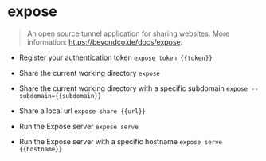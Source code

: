 # expose
> An open source tunnel application for sharing websites.
> More information: <https://beyondco.de/docs/expose>.

- Register your authentication token
`expose token {{token}}`

- Share the current working directory
`expose`

- Share the current working directory with a specific subdomain
`expose --subdomain={{subdomain}}`

- Share a local url
`expose share {{url}}`

- Run the Expose server
`expose serve`

- Run the Expose server with a specific hostname
`expose serve {{hostname}}`
